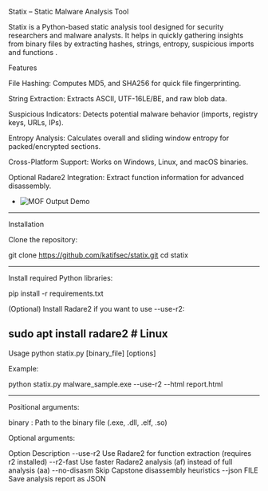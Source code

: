Statix – Static Malware Analysis Tool

Statix is a  Python-based static analysis tool designed for security researchers and malware analysts. It helps in quickly gathering insights from binary files by extracting hashes, strings, entropy, suspicious imports and functions . 

Features

File Hashing: Computes MD5,  and SHA256 for quick file fingerprinting.

String Extraction: Extracts ASCII, UTF-16LE/BE, and raw blob data.

Suspicious Indicators: Detects potential malware behavior (imports, registry keys, URLs, IPs).

Entropy Analysis: Calculates overall and sliding window entropy for packed/encrypted sections.

Cross-Platform Support: Works on Windows, Linux, and macOS binaries.

Optional Radare2 Integration: Extract function information for advanced disassembly.

- ![MOF Output Demo](https://github.com/katifsec/statix/icon.png)


-----------------------------------------------------------------------------

Installation

Clone the repository:

git clone https://github.com/katifsec/statix.git
cd statix

-----------------------------------------------------------------------------
Install required Python libraries:

pip install -r requirements.txt


(Optional) Install Radare2 if you want to use --use-r2:

sudo apt install radare2   # Linux
-----------------------------------------------------------------------------
Usage
python statix.py [binary_file] [options]

Example:

python statix.py malware_sample.exe --use-r2 --html report.html

-----------------------------------------------------------------------------

Positional arguments:

binary : Path to the binary file (.exe, .dll, .elf, .so)

Optional arguments:

Option	Description
--use-r2	Use Radare2 for function extraction (requires r2 installed)
--r2-fast	Use faster Radare2 analysis (af) instead of full analysis (aa)
--no-disasm	Skip Capstone disassembly heuristics
--json FILE	Save analysis report as JSON




